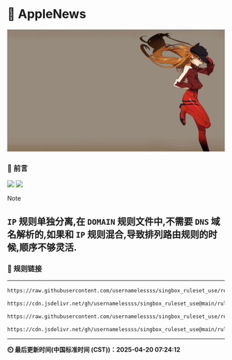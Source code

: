 
# 🧸 AppleNews
![](https://raw.githubusercontent.com/usernamelessss/picture-bed/main/images/202504042256831.jpg)
### 📣 前言
![](https://shields.io/badge/-移除重复规则-ff69b4) ![](https://shields.io/badge/-IP&nbsp;规则单独存放不与&nbsp;DOMAIN&nbsp;等混合-green)
> [!NOTE]
**`IP` 规则单独分离,在 `DOMAIN` 规则文件中,不需要 `DNS` 域名解析的,如果和 `IP` 规则混合,导致排列路由规则的时候,顺序不够灵活.**
---

###  🔗 规则链接
---

```url
https://raw.githubusercontent.com/usernamelessss/singbox_ruleset_use/refs/heads/main/rule/AppleNews/AppleNews_No_IP.json
```

```url
https://cdn.jsdelivr.net/gh/usernamelessss/singbox_ruleset_use@main/rule/AppleNews/AppleNews_No_IP.json
```

```url
https://raw.githubusercontent.com/usernamelessss/singbox_ruleset_use/refs/heads/main/rule/AppleNews/AppleNews_No_IP.srs
```

```url
https://cdn.jsdelivr.net/gh/usernamelessss/singbox_ruleset_use@main/rule/AppleNews/AppleNews_No_IP.srs
```

---
**⏲️ 最后更新时间(中国标准时间 (CST))：2025-04-20 07:24:12**